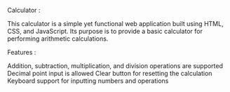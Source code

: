 Calculator :

This calculator is a simple yet functional web application built using HTML, CSS, and JavaScript. Its purpose is to provide a basic calculator for performing arithmetic calculations.

Features :

Addition, subtraction, multiplication, and division operations are supported Decimal point input is allowed Clear button for resetting the calculation Keyboard support for inputting numbers and operations
